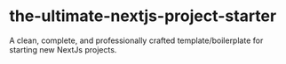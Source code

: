 # the-ultimate-nextjs-project-starter
A clean, complete, and professionally crafted template/boilerplate for starting new NextJs projects.
